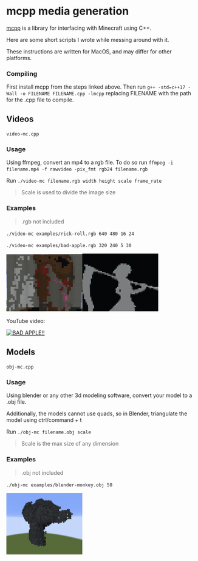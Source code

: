 # mcpp media generation

[mcpp](https://github.com/rozukke/mcpp) is a library for interfacing with Minecraft using C++.

Here are some short scripts I wrote while messing around with it.

These instructions are written for MacOS, and may differ for other platforms.

### Compiling

First install mcpp from the steps linked above. Then run `g++ -std=c++17 -Wall -o FILENAME FILENAME.cpp -lmcpp` replacing FILENAME with the path for the .cpp file to compile.

## Videos

`video-mc.cpp`

### Usage

Using ffmpeg, convert an mp4 to a rgb file. To do so run `ffmpeg -i filename.mp4 -f rawvideo -pix_fmt rgb24 filename.rgb`

Run `./video-mc filename.rgb width height scale frame_rate`

> Scale is used to divide the image size

### Examples

> .rgb not included

`./video-mc examples/rick-roll.rgb 640 480 16 24`

`./video-mc examples/bad-apple.rgb 320 240 5 30`

<img src="examples/rick-roll.png" alt="Rick Roll" width="200"/><img src="examples/bad-apple.png" alt="Bad Apple" width="200"/>

YouTube video:

[![BAD APPLE!!](https://img.youtube.com/vi/FUt5WGvXZw0/0.jpg)](https://www.youtube.com/watch?v=FUt5WGvXZw0)

## Models

`obj-mc.cpp`

### Usage

Using blender or any other 3d modeling software, convert your model to a .obj file.

Additionally, the models cannot use quads, so in Blender, triangulate the model using ctrl/command + t

Run `./obj-mc filename.obj scale`

> Scale is the max size of any dimension

### Examples

> .obj not included

`./obj-mc examples/blender-monkey.obj 50`

<img src="examples/blender-monkey.png" alt="Blender Monkey" width="200"/>
